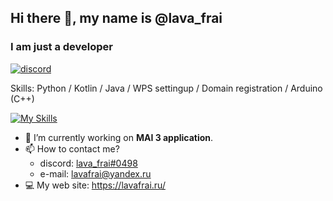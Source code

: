 ## Hi there 👋, my name is @lava_frai
### I am just a developer

[![discord](https://discord.c99.nl/widget/theme-1/677933625802489889.png)](https://discord.com/users/677933625802489889/)

Skills: Python / Kotlin / Java / WPS settingup / Domain registration / Arduino (C++)

[![My Skills](https://skillicons.dev/icons?i=py,kotlin,java,bash,cloudflare,cpp)](https://lavafrai.ru/)

- 🔭 I’m currently working on **MAI 3 application**.  
- 📫 How to contact me? 
  - discord: [lava_frai#0498](https://discord.com/users/677933625802489889/) 
  - e-mail: [lavafrai@yandex.ru](mailto:lavafrai@yandex.ru)
- 💻 My web site: https://lavafrai.ru/

<!---
My github statistic:

![GitHub stats](https://github-readme-stats.vercel.app/api?username=lavafrai&theme=tokyonight&show_icons=true)  

![GitHub streak stats](https://github-readme-streak-stats.herokuapp.com/?user=lavafrai&theme=tokyonight&show_icons=true)  
--->
<!---
My language statistic on GitHub (Not all my projects are uploaded here):

![willianrod's wakatime stats](https://github-readme-stats.vercel.app/api/top-langs/?username=lavafrai)
--->
<!---
![github contribution grid snake animation](https://raw.githubusercontent.com/ArtemBay/Artembay/main/output/github-contribution-grid-snake.svg)
--->
